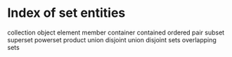 # Index of set entities

collection
object
element
member
container
contained
ordered pair
subset
superset
powerset
product
union
disjoint union
disjoint sets
overlapping sets
